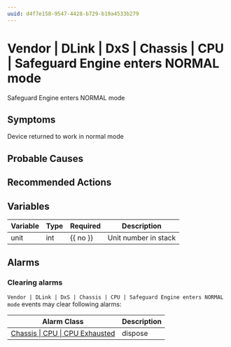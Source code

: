 ```yaml
---
uuid: d4f7e158-9547-4428-b729-b19a4533b279
---
```

# Vendor | DLink | DxS | Chassis | CPU | Safeguard Engine enters NORMAL mode

Safeguard Engine enters NORMAL mode

## Symptoms

Device returned to work in normal mode

## Probable Causes

## Recommended Actions

## Variables

Variable | Type | Required | Description
--- | --- | --- | ---
unit | int | {{ no }} | Unit number in stack

## Alarms

### Clearing alarms

`Vendor | DLink | DxS | Chassis | CPU | Safeguard Engine enters NORMAL mode` events may clear following alarms:

Alarm Class | Description
--- | ---
[Chassis \| CPU \| CPU Exhausted](../../../../../../alarm-classes/chassis/cpu/cpu-exhausted.md) | dispose
